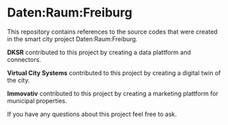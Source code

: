 # Daten:Raum:Freiburg

This repository contains references to the source codes that were created in the smart city project Daten:Raum:Freiburg.

**DKSR** contributed to this project by creating a data plattform and connectors. 

**Virtual City Systems** contributed to this project by creating a digital twin of the city.

**Immovativ** contributed to this project by creating a marketing plattform for municipal properties.

If you have any questions about this project feel free to ask.